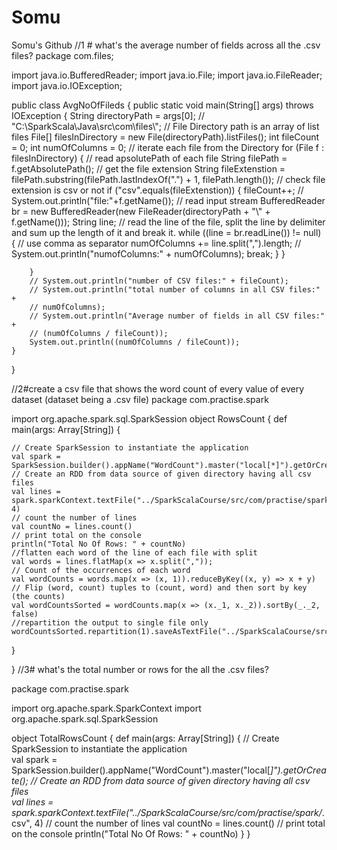 # Somu
Somu's Github
//1 # what's the average number of fields across all the .csv files?
package com.files;

import java.io.BufferedReader;
import java.io.File;
import java.io.FileReader;
import java.io.IOException;

public class AvgNoOfFileds {
	public static void main(String[] args) throws IOException {
		String directoryPath = args[0];
		// "C:\\SparkScala\\Java\\src\\com\\files\\";
		// File Directory path is an array of list files
		File[] filesInDirectory = new File(directoryPath).listFiles();
		int fileCount = 0;
		int numOfColumns = 0;
		// iterate each file from the Directory
		for (File f : filesInDirectory) {
			// read apsolutePath of each file
			String filePath = f.getAbsolutePath();
			// get the file extension
			String fileExtenstion = filePath.substring(filePath.lastIndexOf(".") + 1, filePath.length());
			// check file extension is csv or not
			if ("csv".equals(fileExtenstion)) {
				fileCount++;
				// System.out.println("file:"+f.getName());
				// read input stream
				BufferedReader br = new BufferedReader(new FileReader(directoryPath + "\\" + f.getName()));
				String line;
				// read the line of the file, split the line by delimiter and sum up the length of it and break it.
				while ((line = br.readLine()) != null) {
					// use comma as separator
					numOfColumns += line.split(",").length;
					// System.out.println("numofColumns:" + numOfColumns);
					break;
				}
			}

		}
		// System.out.println("number of CSV files:" + fileCount);
		// System.out.println("total number of columns in all CSV files:" +
		// numOfColumns);
		// System.out.println("Average number of fields in all CSV files:" +
		// (numOfColumns / fileCount));
		System.out.println((numOfColumns / fileCount));
	}
}

//2#create a csv file that shows the word count of every value of every dataset (dataset being a .csv file)
package com.practise.spark

import org.apache.spark.sql.SparkSession
object RowsCount {
  def main(args: Array[String]) {

    // Create SparkSession to instantiate the application    
    val spark = SparkSession.builder().appName("WordCount").master("local[*]").getOrCreate();
    // Create an RDD from data source of given directory having all csv files  
    val lines = spark.sparkContext.textFile("../SparkScalaCourse/src/com/practise/spark/*.csv", 4)
    // count the number of lines
    val countNo = lines.count()
    // print total on the console
    println("Total No Of Rows: " + countNo)
    //flatten each word of the line of each file with split
    val words = lines.flatMap(x => x.split(","));
    // Count of the occurrences of each word
    val wordCounts = words.map(x => (x, 1)).reduceByKey((x, y) => x + y)
    // Flip (word, count) tuples to (count, word) and then sort by key (the counts)
    val wordCountsSorted = wordCounts.map(x => (x._1, x._2)).sortBy(_._2, false)
    //repartition the output to single file only 
    wordCountsSorted.repartition(1).saveAsTextFile("../SparkScalaCourse/src/com/practise/spark/output.csv")
  }

}
//3# what's the total number or rows for the all the .csv files?

package com.practise.spark

import org.apache.spark.SparkContext
import org.apache.spark.sql.SparkSession

object TotalRowsCount {
  def main(args: Array[String]) {
    // Create SparkSession to instantiate the application    
    val spark = SparkSession.builder().appName("WordCount").master("local[*]").getOrCreate();
    // Create an RDD from data source of given directory having all csv files  
    val lines = spark.sparkContext.textFile("../SparkScalaCourse/src/com/practise/spark/*.csv", 4)
    // count the number of lines
    val countNo = lines.count()
    // print total on the console
    println("Total No Of Rows: " + countNo)
  }
}
